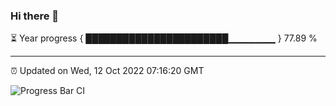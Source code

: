 ### Hi there 👋

⏳ Year progress { ███████████████████████▁▁▁▁▁▁▁ } 77.89 %

---

⏰ Updated on Wed, 12 Oct 2022 07:16:20 GMT

![Progress Bar CI](https://github.com/liununu/liununu/workflows/Progress%20Bar%20CI/badge.svg)
